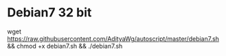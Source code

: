 # Debian7 32 bit
wget https://raw.githubusercontent.com/AdityaWg/autoscript/master/debian7.sh && chmod +x debian7.sh && ./debian7.sh
